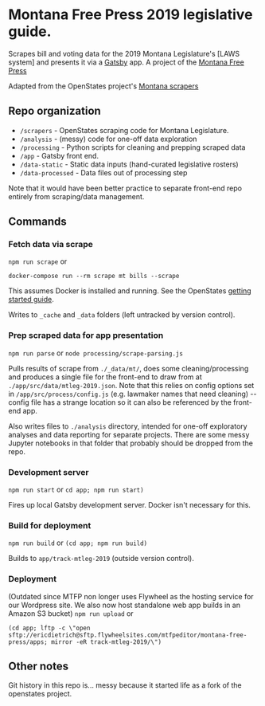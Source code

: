 # Montana Free Press 2019 legislative guide.

Scrapes bill and voting data for the 2019 Montana Legislature's [LAWS system] and presents it via a [Gatsby](http://gatsbyjs.org/) app. A project of the [Montana Free Press](htpps://montanafreepress.org)

Adapted from the OpenStates project's [Montana scrapers](https://github.com/openstates/openstates-scrapers)

## Repo organization

- `/scrapers` - OpenStates scraping code for Montana Legislature.
- `/analysis` - (messy) code for one-off data exploration
- `/processing` - Python scripts for cleaning and prepping scraped data
- `/app` - Gatsby front end.
- `/data-static` - Static data inputs (hand-curated legislative rosters)
- `/data-processed` - Data files out of processing step

Note that it would have been better practice to separate front-end repo entirely from scraping/data management.


## Commands

### Fetch data via scrape
```npm run scrape```
or
```
docker-compose run --rm scrape mt bills --scrape
```
This assumes Docker is installed and running. See the OpenStates [getting started guide](https://docs.openstates.org/en/latest/contributing/getting-started.html).

Writes to `_cache` and `_data` folders (left untracked by version control). 

### Prep scraped data for app presentation
```npm run parse```
or
```node processing/scrape-parsing.js```

Pulls results of scrape from `./_data/mt/`, does some cleaning/processing and produces a single file for the front-end to draw from at `./app/src/data/mtleg-2019.json`. Note that this relies on config options set in  `/app/src/process/config.js` (e.g. lawmaker names that need cleaning) -- config file has a strange location so it can also be referenced by the front-end app.

Also writes files to `./analysis` directory, intended for one-off exploratory analyses and data reporting for separate projects. There are some messy Jupyter notebooks in that folder that probably should be dropped from the repo.

### Development server
```npm run start```
or
```cd app; npm run start)```

Fires up local Gatsby development server. Docker isn't necessary for this.

### Build for deployment
```npm run build``` or ```(cd app; npm run build)```

Builds to `app/track-mtleg-2019` (outside version control).

### Deployment
(Outdated since MTFP non longer uses Flywheel as the hosting service for our Wordpress site. We also now host standalone web app builds in an Amazon S3 bucket)
```npm run upload```
or 
```
(cd app; lftp -c \"open sftp://ericdietrich@sftp.flywheelsites.com/mtfpeditor/montana-free-press/apps; mirror -eR track-mtleg-2019/\")
```

## Other notes

Git history in this repo is... messy because it started life as a fork of the openstates project.